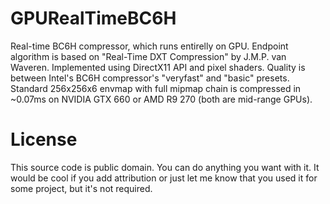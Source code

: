 GPURealTimeBC6H
=======

Real-time BC6H compressor, which runs entirelly on GPU. Endpoint algorithm is based on "Real-Time DXT Compression" by
J.M.P. van Waveren. Implemented using DirectX11 API and pixel shaders. Quality is between Intel's BC6H compressor's "veryfast" and "basic" presets. Standard 256x256x6 envmap with full mipmap chain is compressed in ~0.07ms on NVIDIA GTX 660 or AMD R9 270 (both are mid-range GPUs).

License
===

This source code is public domain. You can do anything you want with it. It would be cool if you add attribution or just let me know that you used it for some project, but it's not required.
